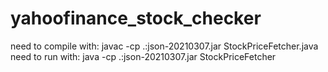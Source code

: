 # yahoofinance_stock_checker


need to compile with: javac -cp .:json-20210307.jar StockPriceFetcher.java
need to run with: java -cp .:json-20210307.jar StockPriceFetcher
